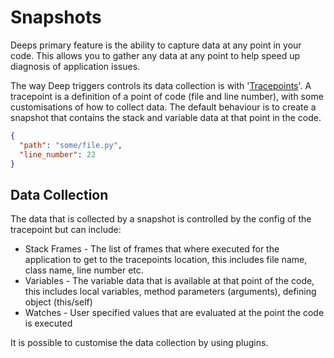 # Snapshots

Deeps primary feature is the ability to capture data at any point in your code. This allows you to gather any data at
any point to help speed up diagnosis of application issues.

The way Deep triggers controls its data collection is with '[Tracepoints](./tracepoints.md)'. A tracepoint is a
definition of a point of code (file and line number), with some customisations of how to collect data. The default
behaviour is to create a snapshot that contains the stack and variable data at that point in the code.

```json
{
  "path": "some/file.py",
  "line_number": 22
}
```

## Data Collection

The data that is collected by a snapshot is controlled by the config of the tracepoint but can include:

 - Stack Frames - The list of frames that where executed for the application to get to the tracepoints location, this includes file name, class name, line number etc.
 - Variables - The variable data that is available at that point of the code, this includes local variables, method parameters (arguments), defining object (this/self)
 - Watches - User specified values that are evaluated at the point the code is executed

It is possible to customise the data collection by using plugins.

